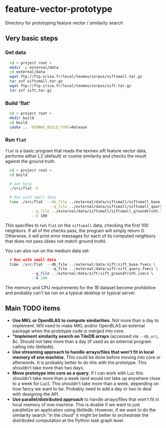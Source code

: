 # feature-vector-prototype
Directory for prototyping feature vector / similarity search

## Very basic steps

### Get data
```bash
  cd < project root >
  mkdir -p external/data
  cd external/data
  wget ftp://ftp.irisa.fr/local/texmex/corpus/siftsmall.tar.gz
  tar zxf siftsmall.tar.gz
  wget ftp://ftp.irisa.fr/local/texmex/corpus/sift.tar.gz
  tar zxf sift.tar.gz
```


### Build 'flat'
```bash
  cd < project root >
  mkdir build
  cd build
  cmake .. -DCMAKE_BUILD_TYPE=Release
```


### Run `flat`
`flat` is a basic program that reads the texmex sift feature vector data, performs either L2 (default) or cosine similarity and checks the result against the ground truth.
```bash
  cd < project root >
  cd build

  # Get help
  ./src/flat -h

  # Run with small data
  time ./src/flat  --db_file ../external/data/siftsmall/siftsmall_base.fvecs \
                    --q_file ../external/data/siftsmall/siftsmall_query.fvecs \
		    --g_file ../external/data/siftsmall/siftsmall_groundtruth.ivecs \
		    --k 100
```
This specifies to run `flat` on the `siftsmall` data, checking the first 100 neighbors.  If all of the checks pass, the program will simply return 0.  Otherwise, it will print error messages for each of its computed neighbors that does not pass (does not match ground truth).

You can also run on the medium data set:
```c++
  # Run with small data
  time ./src/flat  --db_file ../external/data/sift/sift_base.fvecs \
                    --q_file ../external/data/sift/sift_query.fvecs \
		    --g_file ../external/data/sift/sift_groundtruth.ivecs \
		    --k 100
```

The memory and CPU requirements for the 1B dataset become prohibitive and probably can't be run on a typical desktop or typical server.

## Main TODO items

* **Use MKL or OpenBLAS to compute similarities.**  Not more than a day to implement.  Will need to make MKL and/or OpenBLAS an external package when the prototype code is merged into core.
* ***Implement similarity search on TileDB arrays** (accessed via `--db_uri`, &c.  Should not take more than a day (if used as an external program calling into libtiledb).
* **Use streaming approach to handle arrays/files that won't fit in local memory of one machine.**  This could be done before moving into core or afterwords.  It is probably better to do this with the prototype.  This shouldn't take more than two days.
* **Move prototype into core as a query.** If I can work with Luc this shouldn't take more than a week (and would not take up anywhere close to a week for Luc).  This shouldn't take more than a week, depending on how fancy we want to be.  Probably need to add a day or two to deal with designing the API.
* **Use parallel/distributed approach** to handle arrays/files that won't fit in local memory of one machine.  This is doable if we want to just parallelize an application using libtiledb.  However, if we want to do the similarity search "in the cloud" it might be better to orchestrate the distributed computation at the Python task graph level.

